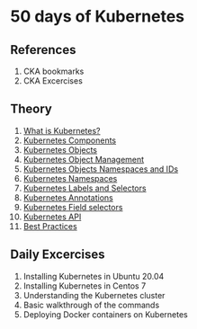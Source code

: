 # 50 days of Kubernetes

## References

1. CKA bookmarks
2. CKA Excercises

## Theory
1. [What is Kubernetes?](https://kubernetes.io/docs/concepts/overview/what-is-kubernetes/)
2. [Kubernetes Components](https://kubernetes.io/docs/concepts/overview/components/)
3. [Kubernetes Objects](https://kubernetes.io/docs/concepts/overview/working-with-objects/kubernetes-objects/)
4. [Kubernetes Object Management](https://kubernetes.io/docs/concepts/overview/working-with-objects/object-management/)
5. [Kubernetes Objects Namespaces and IDs](https://kubernetes.io/docs/concepts/overview/working-with-objects/names/)
6. [Kubernetes Namespaces](https://kubernetes.io/docs/concepts/overview/working-with-objects/namespaces/)
7. [Kubernetes Labels and Selectors](https://kubernetes.io/docs/concepts/overview/working-with-objects/labels/)
8. [Kubernetes Annotations](https://kubernetes.io/docs/concepts/overview/working-with-objects/annotations/)
9. [Kubernetes Field selectors](https://kubernetes.io/docs/concepts/overview/working-with-objects/field-selectors/)
10. [Kubernetes API](https://kubernetes.io/docs/concepts/overview/kubernetes-api/)
11. [Best Practices](https://kubernetes.io/docs/setup/best-practices/)


## Daily Excercises
1. Installing Kubernetes in Ubuntu 20.04
2. Installing Kubernetes in Centos 7
3. Understanding the Kubernetes cluster
4. Basic walkthrough of the commands
5. Deploying Docker containers on Kubernetes

 


